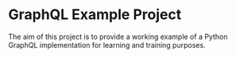 # GraphQL Example Project

The aim of this project is to provide a working example of a Python GraphQL implementation for learning and training purposes.

